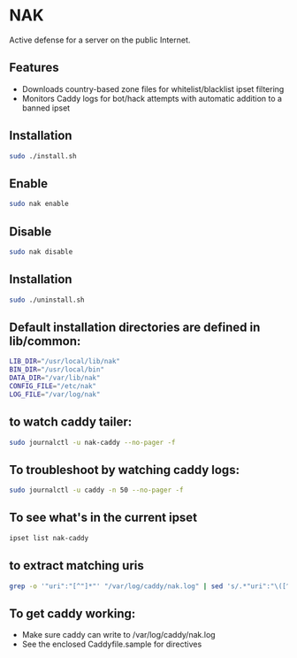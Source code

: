 # NAK

Active defense for a server on the public Internet.

## Features

- Downloads country-based zone files for whitelist/blacklist ipset filtering
- Monitors Caddy logs for bot/hack attempts with automatic addition to a banned ipset

## Installation

```zsh
sudo ./install.sh
```

## Enable

```zsh
sudo nak enable
```

## Disable

```zsh
sudo nak disable
```

## Installation

```zsh
sudo ./uninstall.sh
```

## Default installation directories are defined in lib/common:

```zsh
LIB_DIR="/usr/local/lib/nak"
BIN_DIR="/usr/local/bin"
DATA_DIR="/var/lib/nak"
CONFIG_FILE="/etc/nak"
LOG_FILE="/var/log/nak"
```

## to watch caddy tailer:

```zsh
sudo journalctl -u nak-caddy --no-pager -f
```

## To troubleshoot by watching caddy logs:

```zsh
sudo journalctl -u caddy -n 50 --no-pager -f
```

## To see what's in the current ipset

```zsh
ipset list nak-caddy
```

## to extract matching uris

```zsh
grep -o '"uri":"[^"]*"' "/var/log/caddy/nak.log" | sed 's/.*"uri":"\([^"]*\)".*/\1/' > "/var/log/caddy/nak_uris"
```

## To get caddy working:

- Make sure caddy can write to /var/log/caddy/nak.log
- See the enclosed Caddyfile.sample for directives

